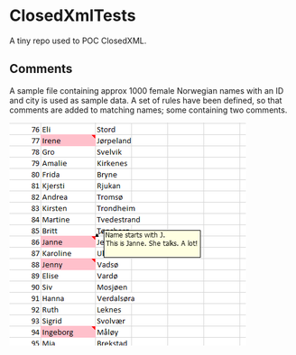 # ClosedXmlTests
A tiny repo used to POC ClosedXML. 

## Comments

A sample file containing approx 1000 female Norwegian names with an ID and city is used as sample data.
A set of rules have been defined, so that comments are added to matching names; some containing two comments.

![An eample](notes.png)
